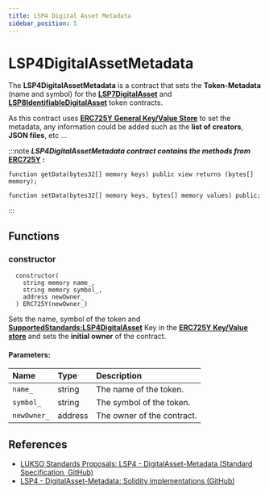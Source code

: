 ```yaml
---
title: LSP4 Digital Asset Metadata
sidebar_position: 5
---
```


# LSP4DigitalAssetMetadata

The **LSP4DigitalAssetMetadata** is a contract that sets the **Token-Metadata** (name and symbol) for the **[LSP7DigitalAsset](./lsp7-digital-asset.md)** and **[LSP8IdentifiableDigitalAsset](./lsp8-identifiable-digital-asset.md)** token contracts.

As this contract uses **[ERC725Y General Key/Value Store](https://eips.ethereum.org/EIPS/eip-725)** to set the metadata, any information could be added such as the **list of creators**, **JSON files**, etc ...

:::note
**_LSP4DigitalAssetMetadata contract contains the methods from_ [ERC725Y](https://github.com/ERC725Alliance/ERC725/blob/main/docs/ERC-725.md#erc725y) :**

```solidity
function getData(bytes32[] memory keys) public view returns (bytes[] memory);

function setData(bytes32[] memory keys, bytes[] memory values) public;
```

:::

## Functions

### constructor

```solidity
  constructor(
    string memory name_,
    string memory symbol_,
    address newOwner_
  ) ERC725Y(newOwner_)
```

Sets the name, symbol of the token and **[SupportedStandards:LSP4DigitalAsset](https://github.com/lukso-network/LIPs/blob/main/LSPs/LSP-4-DigitalAsset-Metadata.md#supportedstandardslsp4digitalasset)** Key in the **[ERC725Y Key/Value store](./lsp0-erc725-account#setdata)** and sets the **initial owner** of the contract.

#### Parameters:

| Name        | Type    | Description                |
| :---------- | :------ | :------------------------- |
| `name_`     | string  | The name of the token.     |
| `symbol_`   | string  | The symbol of the token.   |
| `newOwner_` | address | The owner of the contract. |

## References

- [LUKSO Standards Proposals: LSP4 - DigitalAsset-Metadata (Standard Specification, GitHub)](https://github.com/lukso-network/LIPs/blob/main/LSPs/LSP-4-DigitalAsset-Metadata.md)
- [LSP4 - DigitalAsset-Metadata: Solidity implementations (GitHub)](https://github.com/lukso-network/lsp-universalprofile-smart-contracts/blob/develop/contracts/LSP4DigitalAssetMetadata)
